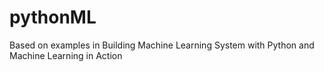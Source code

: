 # pythonML
Based on examples in Building Machine Learning System with Python and Machine Learning in Action

